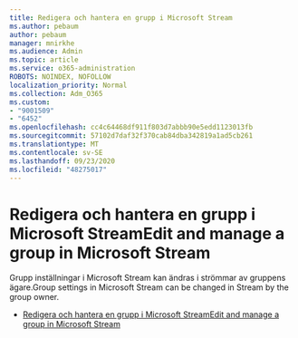 ```yaml
---
title: Redigera och hantera en grupp i Microsoft Stream
ms.author: pebaum
author: pebaum
manager: mnirkhe
ms.audience: Admin
ms.topic: article
ms.service: o365-administration
ROBOTS: NOINDEX, NOFOLLOW
localization_priority: Normal
ms.collection: Adm_O365
ms.custom:
- "9001509"
- "6452"
ms.openlocfilehash: cc4c64468df911f803d7abbb90e5edd1123013fb
ms.sourcegitcommit: 57102d7daf32f370cab84dba342819a1ad5cb261
ms.translationtype: MT
ms.contentlocale: sv-SE
ms.lasthandoff: 09/23/2020
ms.locfileid: "48275017"
---
```

# <a name="edit-and-manage-a-group-in-microsoft-stream"></a><span data-ttu-id="00a76-102">Redigera och hantera en grupp i Microsoft Stream</span><span class="sxs-lookup"><span data-stu-id="00a76-102">Edit and manage a group in Microsoft Stream</span></span>

<span data-ttu-id="00a76-103">Grupp inställningar i Microsoft Stream kan ändras i strömmar av gruppens ägare.</span><span class="sxs-lookup"><span data-stu-id="00a76-103">Group settings in Microsoft Stream can be changed in Stream by the group owner.</span></span>  

- [<span data-ttu-id="00a76-104">Redigera och hantera en grupp i Microsoft Stream</span><span class="sxs-lookup"><span data-stu-id="00a76-104">Edit and manage a group in Microsoft Stream</span></span>](https://docs.microsoft.com/stream/portal-manage-groups)
